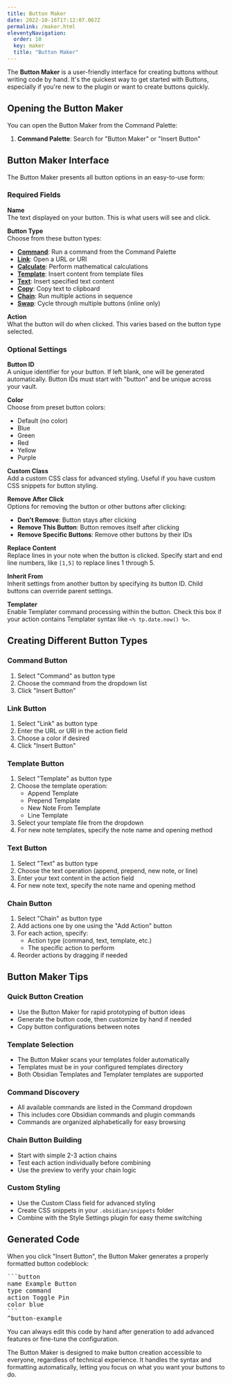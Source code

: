 ```yaml
---
title: Button Maker
date: 2022-10-16T17:12:07.067Z
permalink: /maker.html
eleventyNavigation:
  order: 10
  key: maker
  title: "Button Maker"
---
```


The **Button Maker** is a user-friendly interface for creating buttons without writing code by hand. It's the quickest way to get started with Buttons, especially if you're new to the plugin or want to create buttons quickly.

## Opening the Button Maker

You can open the Button Maker from the Command Palette:

1. **Command Palette**: Search for "Button Maker" or "Insert Button"

## Button Maker Interface

The Button Maker presents all button options in an easy-to-use form:

### Required Fields

**Name**  
The text displayed on your button. This is what users will see and click.

**Button Type**  
Choose from these button types:
- **[Command](/usage/types/command)**: Run a command from the Command Palette
- **[Link](/usage/types/link)**: Open a URL or URI  
- **[Calculate](/usage/types/calculate)**: Perform mathematical calculations
- **[Template](/usage/types/template)**: Insert content from template files
- **[Text](/usage/types/text)**: Insert specified text content
- **[Copy](/usage/types/copy)**: Copy text to clipboard
- **[Chain](/usage/types/chain)**: Run multiple actions in sequence
- **[Swap](/usage/types/swap)**: Cycle through multiple buttons (inline only)

**Action**  
What the button will do when clicked. This varies based on the button type selected.

### Optional Settings

**Button ID**  
A unique identifier for your button. If left blank, one will be generated automatically. Button IDs must start with "button" and be unique across your vault.

**Color**  
Choose from preset button colors:
- Default (no color)
- Blue
- Green  
- Red
- Yellow
- Purple

**Custom Class**  
Add a custom CSS class for advanced styling. Useful if you have custom CSS snippets for button styling.

**Remove After Click**  
Options for removing the button or other buttons after clicking:
- **Don't Remove**: Button stays after clicking
- **Remove This Button**: Button removes itself after clicking  
- **Remove Specific Buttons**: Remove other buttons by their IDs

**Replace Content**  
Replace lines in your note when the button is clicked. Specify start and end line numbers, like `[1,5]` to replace lines 1 through 5.

**Inherit From**  
Inherit settings from another button by specifying its button ID. Child buttons can override parent settings.

**Templater**  
Enable Templater command processing within the button. Check this box if your action contains Templater syntax like `<% tp.date.now() %>`.

## Creating Different Button Types

### Command Button
1. Select "Command" as button type
2. Choose the command from the dropdown list
3. Click "Insert Button"

### Link Button  
1. Select "Link" as button type
2. Enter the URL or URI in the action field
3. Choose a color if desired
4. Click "Insert Button"

### Template Button
1. Select "Template" as button type
2. Choose the template operation:
   - Append Template
   - Prepend Template  
   - New Note From Template
   - Line Template
3. Select your template file from the dropdown
4. For new note templates, specify the note name and opening method

### Text Button
1. Select "Text" as button type
2. Choose the text operation (append, prepend, new note, or line)
3. Enter your text content in the action field
4. For new note text, specify the note name and opening method

### Chain Button
1. Select "Chain" as button type
2. Add actions one by one using the "Add Action" button
3. For each action, specify:
   - Action type (command, text, template, etc.)
   - The specific action to perform
4. Reorder actions by dragging if needed

## Button Maker Tips

### Quick Button Creation
- Use the Button Maker for rapid prototyping of button ideas
- Generate the button code, then customize by hand if needed
- Copy button configurations between notes

### Template Selection
- The Button Maker scans your templates folder automatically
- Templates must be in your configured templates directory
- Both Obsidian Templates and Templater templates are supported

### Command Discovery
- All available commands are listed in the Command dropdown
- This includes core Obsidian commands and plugin commands
- Commands are organized alphabetically for easy browsing

### Chain Button Building
- Start with simple 2-3 action chains
- Test each action individually before combining
- Use the preview to verify your chain logic

### Custom Styling
- Use the Custom Class field for advanced styling
- Create CSS snippets in your `.obsidian/snippets` folder
- Combine with the Style Settings plugin for easy theme switching

## Generated Code

When you click "Insert Button", the Button Maker generates a properly formatted button codeblock:

<pre>
```button
name Example Button
type command
action Toggle Pin
color blue
```
^button-example
</pre>

You can always edit this code by hand after generation to add advanced features or fine-tune the configuration.

The Button Maker is designed to make button creation accessible to everyone, regardless of technical experience. It handles the syntax and formatting automatically, letting you focus on what you want your buttons to do.

